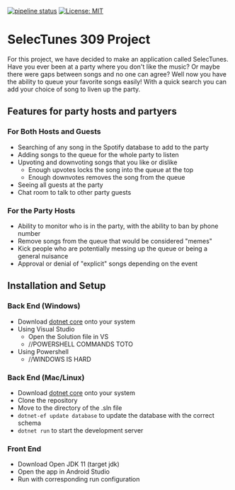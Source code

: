 [![pipeline status](https://git.linux.iastate.edu/cs309/spring-2020/JR_2/badges/master/pipeline.svg)](https://git.linux.iastate.edu/cs309/spring-2020/JR_2/commits/master)
[![License: MIT](https://img.shields.io/badge/license-Apache-blue)](https://git.linux.iastate.edu/cs309/spring-2020/JR_2/blob/master/LICENSE)
# SelecTunes 309 Project

For this project, we have decided to make an application called SelecTunes. Have you ever been at a party where you don't like the music? Or maybe there were gaps between songs and no one can agree? Well now you have the ability to queue your favorite songs easily! With a quick search you can add your choice of song to liven up the party.

## Features for party hosts and partyers

### For Both Hosts and Guests
* Searching of any song in the Spotify database to add to the party
* Adding songs to the queue for the whole party to listen
* Upvoting and downvoting songs that you like or dislike
  * Enough upvotes locks the song into the queue at the top
  * Enough downvotes removes the song from the queue
* Seeing all guests at the party
* Chat room to talk to other party guests

### For the Party Hosts
* Ability to monitor who is in the party, with the ability to ban by phone number
* Remove songs from the queue that would be considered "memes"
* Kick people who are potentially messing up the queue or being a general nuisance
* Approval or denial of "explicit" songs depending on the event

## Installation and Setup

### Back End (Windows)
* Download [dotnet core](https://dotnet.microsoft.com/download/dotnet-core/3.1) onto your system
* Using Visual Studio
  * Open the Solution file in VS
  * //POWERSHELL COMMANDS TOTO
* Using Powershell
  * //WINDOWS IS HARD

### Back End (Mac/Linux)
* Download [dotnet core](https://dotnet.microsoft.com/download/dotnet-core/3.1) onto your system
* Clone the repository
* Move to the directory of the .sln file
* `dotnet-ef update database` to update the database with the correct schema
* `dotnet run` to start the development server

### Front End
* Download Open JDK 11 (target jdk)
* Open the app in Android Studio
* Run with corresponding run configuration

